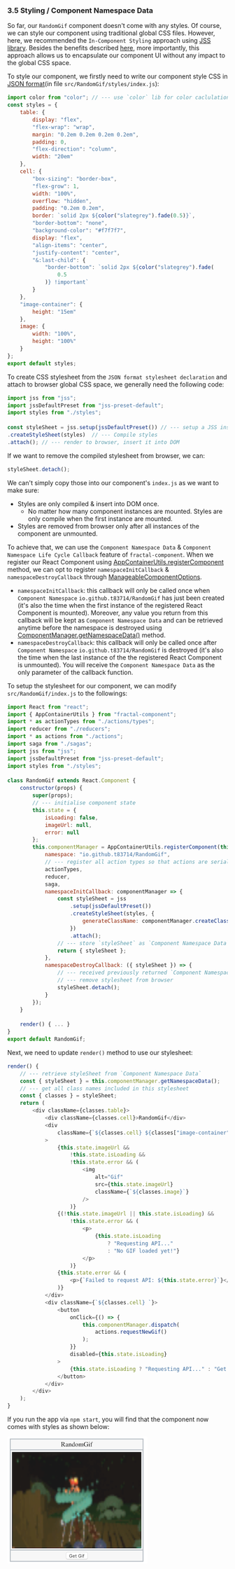 ### 3.5 Styling / Component Namespace Data

So far, our `RandomGif` component doesn't come with any styles. Of course, we can style our component using traditional global CSS files. However, here, we recommended the `In-Component Styling` approach using [JSS library](http://cssinjs.org). Besides the benefits described [here](http://cssinjs.org/benefits), more importantly, this approach allows us to encapsulate our component UI without any impact to the global CSS space.

To style our component, we firstly need to write our component style CSS in [JSON format](http://cssinjs.org/json-api)(in file `src/RandomGif/styles/index.js`):
```javascript
import color from "color"; // --- use `color` lib for color caclulation
const styles = {
    table: {
        display: "flex",
        "flex-wrap": "wrap",
        margin: "0.2em 0.2em 0.2em 0.2em",
        padding: 0,
        "flex-direction": "column",
        width: "20em"
    },
    cell: {
        "box-sizing": "border-box",
        "flex-grow": 1,
        width: "100%",
        overflow: "hidden",
        padding: "0.2em 0.2em",
        border: `solid 2px ${color("slategrey").fade(0.5)}`,
        "border-bottom": "none",
        "background-color": "#f7f7f7",
        display: "flex",
        "align-items": "center",
        "justify-content": "center",
        "&:last-child": {
            "border-bottom": `solid 2px ${color("slategrey").fade(
                0.5
            )} !important`
        }
    },
    "image-container": {
        height: "15em"
    },
    image: {
        width: "100%",
        height: "100%"
    }
};
export default styles;
```

To create CSS stylesheet from the `JSON format stylesheet declaration` and attach to browser global CSS space, we generally need the following code:
```javascript
import jss from "jss";
import jssDefaultPreset from "jss-preset-default";
import styles from "./styles";

const styleSheet = jss.setup(jssDefaultPreset()) // --- setup a JSS instance with with default plugins
.createStyleSheet(styles)  // --- Compile styles
.attach(); // --- render to browser, insert it into DOM
```

If we want to remove the compiled stylesheet from browser, we can:
```javascript
styleSheet.detach();
```

We can't simply copy those into our component's `index.js` as we want to make sure:
- Styles are only compiled & insert into DOM once. 
    -  No matter how many component instances are mounted. Styles are only compile when the first instance are mounted.
- Styles are removed from browser only after all instances of the component are unmounted.

To achieve that, we can use the `Component Namespace Data` & `Component Namespace Life Cycle Callback` feature of `fractal-component`. When we register our React Component using [AppContainerUtils.registerComponent](/docs/api/AppContainerUtils.md#appcontainerutilsregistercomponent) method, we can opt to register `namespaceInitCallback` & `namespaceDestroyCallback` through [ManageableComponentOptions](/docs/api/AppContainer.md#manageablecomponentoptions).

- `namespaceInitCallback`: this callback will only be called once when `Component Namespace` `io.github.t83714/RandomGif` has just been created (it's also the time when the first instance of the registered React Component is mounted). Moreover, any value you return from this callback will be kept as `Component Namespace Data` and can be retrieved anytime before the namespace is destroyed using [ComponentManager.getNamespaceData()](/docs/api/ComponentManager.md) method.
- `namespaceDestroyCallback`: this callback will only be called once after `Component Namespace` `io.github.t83714/RandomGif` is destroyed (it's also the time when the last instance of the the registered React Component is unmounted). You will receive the `Component Namespace Data` as the only parameter of the callback function.

To setup the stylesheet for our component, we can modify `src/RandomGif/index.js` to the followings:

```javascript
import React from "react";
import { AppContainerUtils } from "fractal-component";
import * as actionTypes from "./actions/types";
import reducer from "./reducers";
import * as actions from "./actions";
import saga from "./sagas";
import jss from "jss";
import jssDefaultPreset from "jss-preset-default";
import styles from "./styles";

class RandomGif extends React.Component {
    constructor(props) {
        super(props);
        // --- initialise component state
        this.state = {
            isLoading: false,
            imageUrl: null,
            error: null
        };
        this.componentManager = AppContainerUtils.registerComponent(this, {
            namespace: "io.github.t83714/RandomGif",
            // --- register all action types so that actions are serialisable
            actionTypes,
            reducer,
            saga,
            namespaceInitCallback: componentManager => {
                const styleSheet = jss
                    .setup(jssDefaultPreset())
                    .createStyleSheet(styles, {
                        generateClassName: componentManager.createClassNameGenerator()
                    })
                    .attach();
                // --- store `styleSheet` as `Component Namespace Data`
                return { styleSheet }; 
            },
            namespaceDestroyCallback: ({ styleSheet }) => {
                // --- received previously returned `Component Namespace Data` as the only parameter
                // --- remove stylesheet from browser
                styleSheet.detach();
            }
        });
    }

    render() { ... }
}
export default RandomGif;
```

Next, we need to update `render()` method to use our stylesheet:

```javascript
render() {
    // --- retrieve styleSheet from `Component Namespace Data`
    const { styleSheet } = this.componentManager.getNamespaceData();
    // --- get all class names included in this stylesheet
    const { classes } = styleSheet;
    return (
        <div className={classes.table}>
            <div className={classes.cell}>RandomGif</div>
            <div
                className={`${classes.cell} ${classes["image-container"]}`}
            >
                {this.state.imageUrl &&
                    !this.state.isLoading &&
                    !this.state.error && (
                        <img
                            alt="Gif"
                            src={this.state.imageUrl}
                            className={`${classes.image}`}
                        />
                    )}
                {(!this.state.imageUrl || this.state.isLoading) &&
                    !this.state.error && (
                        <p>
                            {this.state.isLoading
                                ? "Requesting API..."
                                : "No GIF loaded yet!"}
                        </p>
                    )}
                {this.state.error && (
                    <p>{`Failed to request API: ${this.state.error}`}</p>
                )}
            </div>
            <div className={`${classes.cell} `}>
                <button
                    onClick={() => {
                        this.componentManager.dispatch(
                            actions.requestNewGif()
                        );
                    }}
                    disabled={this.state.isLoading}
                >
                    {this.state.isLoading ? "Requesting API..." : "Get Gif"}
                </button>
            </div>
        </div>
    );
}
```

If you run the app via `npm start`, you will find that the component now comes with styles as shown below:

![RandomGifSec3.5](/docs/assets/BeginnerTutorial/RandomGifSec3.5.png)